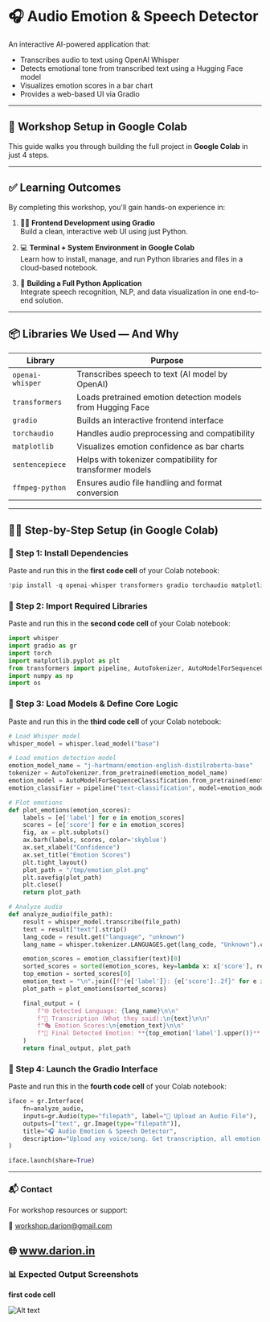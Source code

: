# 🎧 Audio Emotion & Speech Detector

An interactive AI-powered application that:
- Transcribes audio to text using OpenAI Whisper
- Detects emotional tone from transcribed text using a Hugging Face model
- Visualizes emotion scores in a bar chart
- Provides a web-based UI via Gradio

---

## 🚀 Workshop Setup in Google Colab

This guide walks you through building the full project in **Google Colab** in just 4 steps.

---

## ✅ Learning Outcomes

By completing this workshop, you'll gain hands-on experience in:

1. 🧑‍🎨 **Frontend Development using Gradio**  
   Build a clean, interactive web UI using just Python.

2. 💻 **Terminal + System Environment in Google Colab**  
   Learn how to install, manage, and run Python libraries and files in a cloud-based notebook.

3. 🐍 **Building a Full Python Application**  
   Integrate speech recognition, NLP, and data visualization in one end-to-end solution.

---

## 📦 Libraries We Used — And Why

| Library                  | Purpose                                                                 |
|--------------------------|-------------------------------------------------------------------------|
| `openai-whisper`         | Transcribes speech to text (AI model by OpenAI)                         |
| `transformers`           | Loads pretrained emotion detection models from Hugging Face             |
| `gradio`                 | Builds an interactive frontend interface                               |
| `torchaudio`             | Handles audio preprocessing and compatibility                          |
| `matplotlib`             | Visualizes emotion confidence as bar charts                            |
| `sentencepiece`          | Helps with tokenizer compatibility for transformer models              |
| `ffmpeg-python`          | Ensures audio file handling and format conversion                      |

---

## 🧑‍💻 Step-by-Step Setup (in Google Colab)

### 📌 Step 1: Install Dependencies

Paste and run this in the **first code cell** of your Colab notebook:

```python
!pip install -q openai-whisper transformers gradio torchaudio matplotlib sentencepiece ffmpeg-python
```
### 📌 Step 2: Import Required Libraries

Paste and run this in the **second code cell** of your Colab notebook:

```python
import whisper
import gradio as gr
import torch
import matplotlib.pyplot as plt
from transformers import pipeline, AutoTokenizer, AutoModelForSequenceClassification
import numpy as np
import os
```
### 📌 Step 3: Load Models & Define Core Logic

Paste and run this in the **third code cell** of your Colab notebook:

```python
# Load Whisper model
whisper_model = whisper.load_model("base")

# Load emotion detection model
emotion_model_name = "j-hartmann/emotion-english-distilroberta-base"
tokenizer = AutoTokenizer.from_pretrained(emotion_model_name)
emotion_model = AutoModelForSequenceClassification.from_pretrained(emotion_model_name)
emotion_classifier = pipeline("text-classification", model=emotion_model, tokenizer=tokenizer, return_all_scores=True)

# Plot emotions
def plot_emotions(emotion_scores):
    labels = [e['label'] for e in emotion_scores]
    scores = [e['score'] for e in emotion_scores]
    fig, ax = plt.subplots()
    ax.barh(labels, scores, color='skyblue')
    ax.set_xlabel("Confidence")
    ax.set_title("Emotion Scores")
    plt.tight_layout()
    plot_path = "/tmp/emotion_plot.png"
    plt.savefig(plot_path)
    plt.close()
    return plot_path

# Analyze audio
def analyze_audio(file_path):
    result = whisper_model.transcribe(file_path)
    text = result["text"].strip()
    lang_code = result.get("language", "unknown")
    lang_name = whisper.tokenizer.LANGUAGES.get(lang_code, "Unknown").capitalize()

    emotion_scores = emotion_classifier(text)[0]
    sorted_scores = sorted(emotion_scores, key=lambda x: x['score'], reverse=True)
    top_emotion = sorted_scores[0]
    emotion_text = "\n".join([f"{e['label']}: {e['score']:.2f}" for e in sorted_scores])
    plot_path = plot_emotions(sorted_scores)

    final_output = (
        f"🌐 Detected Language: {lang_name}\n\n"
        f"📝 Transcription (What they said):\n{text}\n\n"
        f"🎭 Emotion Scores:\n{emotion_text}\n\n"
        f"🔎 Final Detected Emotion: **{top_emotion['label'].upper()}** (Confidence: {top_emotion['score']:.2f})"
    )
    return final_output, plot_path
```
### 📌 Step 4: Launch the Gradio Interface

Paste and run this in the **fourth code cell** of your Colab notebook:

```python
iface = gr.Interface(
    fn=analyze_audio,
    inputs=gr.Audio(type="filepath", label="🎵 Upload an Audio File"),
    outputs=["text", gr.Image(type="filepath")],
    title="🎧 Audio Emotion & Speech Detector",
    description="Upload any voice/song. Get transcription, all emotion scores, visuals, and final emotion conclusion."
)

iface.launch(share=True)
```
---
### 📬 Contact
For workshop resources or support:

📧 workshop.darion@gmail.com

🌐 www.darion.in
---
### 📊 Expected Output Screenshots

**first code cell**

![Alt text]( [https://drive.google.com/uc?export=view&id=1aBcDefGhIjKlmnO](https://drive.google.com/file/d/1NDOhkGHLsrOehoZlpDmi6NUiRALRX6c4/view?usp=drive_link))


